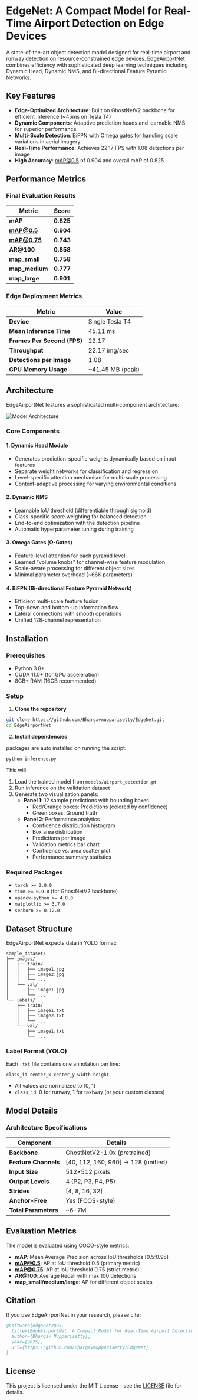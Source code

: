 # EdgeNet: A Compact Model for Real-Time Airport Detection on Edge Devices

A state-of-the-art object detection model designed for real-time airport and runway detection on resource-constrained edge devices. EdgeAirportNet combines efficiency with sophisticated deep learning techniques including Dynamic Head, Dynamic NMS, and Bi-directional Feature Pyramid Networks.

##  Key Features

- **Edge-Optimized Architecture**: Built on GhostNetV2 backbone for efficient inference (~45ms on Tesla T4)
- **Dynamic Components**: Adaptive prediction heads and learnable NMS for superior performance
- **Multi-Scale Detection**: BiFPN with Omega gates for handling scale variations in aerial imagery
- **Real-Time Performance**: Achieves 22.17 FPS with 1.08 detections per image
- **High Accuracy**: mAP@0.5 of 0.904 and overall mAP of 0.825

##  Performance Metrics

### Final Evaluation Results

| Metric | Score |
|--------|-------|
| **mAP** | **0.825** |
| **mAP@0.5** | **0.904** |
| **mAP@0.75** | **0.743** |
| **AR@100** | **0.858** |
| **map_small** | **0.758** |
| **map_medium** | **0.777** |
| **map_large** | **0.901** |

### Edge Deployment Metrics

| Metric | Value |
|--------|-------|
| **Device** | Single Tesla T4 |
| **Mean Inference Time** | 45.11 ms |
| **Frames Per Second (FPS)** | 22.17 |
| **Throughput** | 22.17 img/sec |
| **Detections per Image** | 1.08 |
| **GPU Memory Usage** | ~41.45 MB (peak) |

## Architecture

EdgeAirportNet features a sophisticated multi-component architecture:

![Model Architecture](images/model_architecture.png)


### Core Components

#### 1. **Dynamic Head Module**
- Generates prediction-specific weights dynamically based on input features
- Separate weight networks for classification and regression
- Level-specific attention mechanism for multi-scale processing
- Content-adaptive processing for varying environmental conditions

#### 2. **Dynamic NMS**
- Learnable IoU threshold (differentiable through sigmoid)
- Class-specific score weighting for balanced detection
- End-to-end optimization with the detection pipeline
- Automatic hyperparameter tuning during training

#### 3. **Omega Gates (Ω-Gates)**
- Feature-level attention for each pyramid level
- Learned "volume knobs" for channel-wise feature modulation
- Scale-aware processing for different object sizes
- Minimal parameter overhead (~66K parameters)

#### 4. **BiFPN (Bi-directional Feature Pyramid Network)**
- Efficient multi-scale feature fusion
- Top-down and bottom-up information flow
- Lateral connections with smooth operations
- Unified 128-channel representation

## Installation

### Prerequisites
- Python 3.8+
- CUDA 11.0+ (for GPU acceleration)
- 8GB+ RAM (16GB recommended)

### Setup

1. **Clone the repository**
```bash
git clone https://github.com/Bhargavmupparisetty/EdgeNet.git
cd EdgeAirportNet
```

2. **Install dependencies**

packages are auto installed on running the script:
```python
python inference.py
```

This will:
1. Load the trained model from `models/airport_detection.pt`
2. Run inference on the validation dataset
3. Generate two visualization panels:
   - **Panel 1**: 12 sample predictions with bounding boxes
     - Red/Orange boxes: Predictions (colored by confidence)
     - Green boxes: Ground truth
   - **Panel 2**: Performance analytics
     - Confidence distribution histogram
     - Box area distribution
     - Predictions per image
     - Validation metrics bar chart
     - Confidence vs. area scatter plot
     - Performance summary statistics

### Required Packages
- `torch >= 2.0.0`
- `timm >= 0.9.0` (for GhostNetV2 backbone)
- `opencv-python >= 4.8.0`
- `matplotlib >= 3.7.0`
- `seaborn >= 0.12.0`


## Dataset Structure

EdgeAirportNet expects data in YOLO format:

```
sample_dataset/
├── images/
│   ├── train/
│   │   ├── image1.jpg
│   │   ├── image2.jpg
│   │   └── ...
│   └── val/
│       ├── image1.jpg
│       └── ...
└── labels/
    ├── train/
    │   ├── image1.txt
    │   ├── image2.txt
    │   └── ...
    └── val/
        ├── image1.txt
        └── ...
```

### Label Format (YOLO)
Each `.txt` file contains one annotation per line:
```
class_id center_x center_y width height
```
- All values are normalized to [0, 1]
- `class_id`: 0 for runway, 1 for taxiway (or your custom classes)


## Model Details

### Architecture Specifications

| Component | Details |
|-----------|---------|
| **Backbone** | GhostNetV2-1.0x (pretrained) |
| **Feature Channels** | [40, 112, 160, 960] → 128 (unified) |
| **Input Size** | 512×512 pixels |
| **Output Levels** | 4 (P2, P3, P4, P5) |
| **Strides** | [4, 8, 16, 32] |
| **Anchor-Free** | Yes (FCOS-style) |
| **Total Parameters** | ~6-7M |


##  Evaluation Metrics

The model is evaluated using COCO-style metrics:

- **mAP**: Mean Average Precision across IoU thresholds [0.5:0.95]
- **mAP@0.5**: AP at IoU threshold 0.5 (primary metric)
- **mAP@0.75**: AP at IoU threshold 0.75 (strict metric)
- **AR@100**: Average Recall with max 100 detections
- **map_small/medium/large**: AP for different object scales


## Citation

If you use EdgeAirportNet in your research, please cite:

```bibtex
@software{edgenet2025,
  title={EdgeAirportNet: A Compact Model for Real-Time Airport Detection on Edge Devices},
  author={Bhargav Mupparisetty},
  year={2025},
  url={https://github.com/Bhargavmupparisetty/EdgeNet}
}
```
## License

This project is licensed under the MIT License - see the [LICENSE](LICENSE) file for details.
